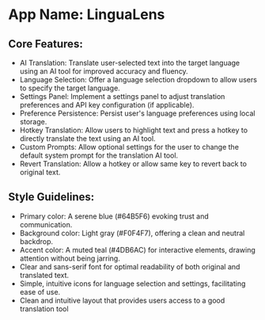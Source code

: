 # **App Name**: LinguaLens

## Core Features:

- AI Translation: Translate user-selected text into the target language using an AI tool for improved accuracy and fluency.
- Language Selection: Offer a language selection dropdown to allow users to specify the target language.
- Settings Panel: Implement a settings panel to adjust translation preferences and API key configuration (if applicable).
- Preference Persistence: Persist user's language preferences using local storage.
- Hotkey Translation: Allow users to highlight text and press a hotkey to directly translate the text using an AI tool.
- Custom Prompts: Allow optional settings for the user to change the default system prompt for the translation AI tool.
- Revert Translation: Allow a hotkey or allow same key to revert back to original text.

## Style Guidelines:

- Primary color: A serene blue (#64B5F6) evoking trust and communication.
- Background color: Light gray (#F0F4F7), offering a clean and neutral backdrop.
- Accent color: A muted teal (#4DB6AC) for interactive elements, drawing attention without being jarring.
- Clear and sans-serif font for optimal readability of both original and translated text.
- Simple, intuitive icons for language selection and settings, facilitating ease of use.
- Clean and intuitive layout that provides users access to a good translation tool
